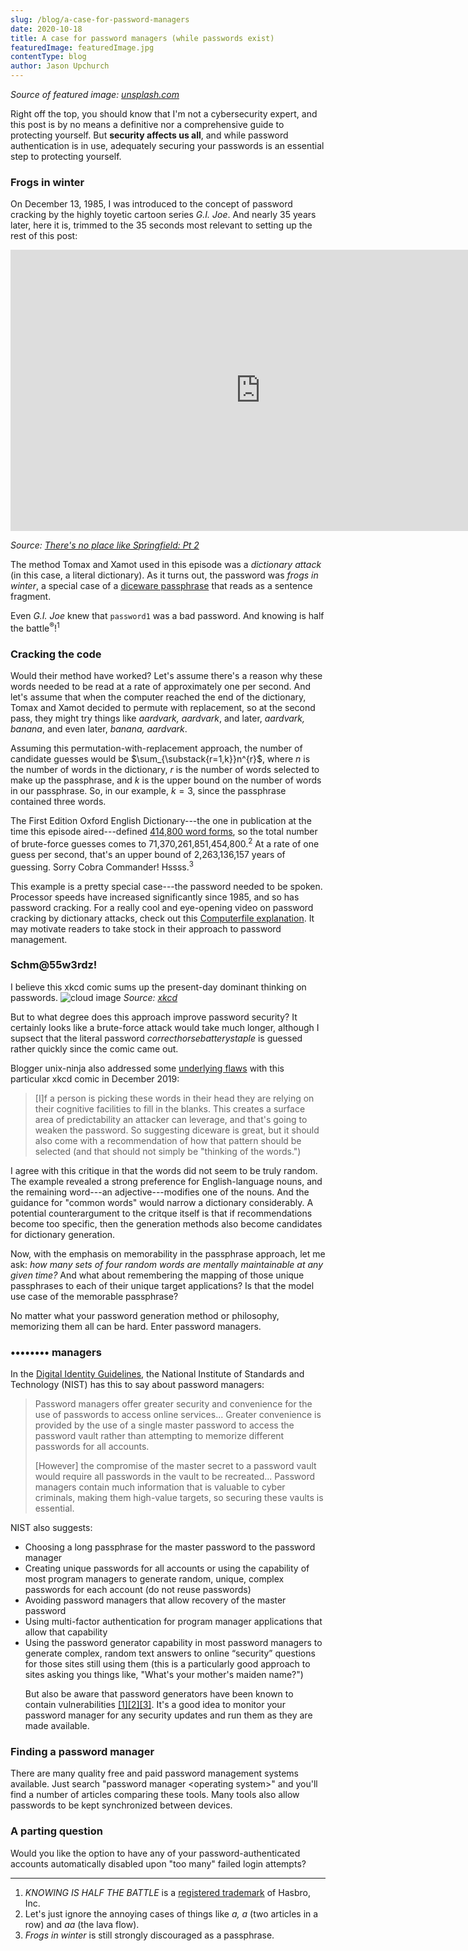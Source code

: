 ```yaml
---
slug: /blog/a-case-for-password-managers
date: 2020-10-18
title: A case for password managers (while passwords exist)
featuredImage: featuredImage.jpg
contentType: blog
author: Jason Upchurch
---
```

*Source of featured image: [unsplash.com](https://unsplash.com/photos/I_pOqP6kCOI)*

Right off the top, you should know that I'm not a cybersecurity expert, and this post is by no means a definitive nor a comprehensive guide to protecting yourself. But **security affects us all**, and while password authentication is in use, adequately securing your passwords is an essential step to protecting yourself.

### Frogs in winter
On December 13, 1985, I was introduced to the concept of password cracking by the highly toyetic cartoon series *G.I. Joe*. And nearly 35 years later, here it is, trimmed to the 35 seconds most relevant to setting up the rest of this post:
<iframe width="800" height="450" src="https://www.youtube.com/embed/GZB_VKM7Zpo?start=687&end=719" frameborder="0" allow="accelerometer; autoplay; clipboard-write; encrypted-media; gyroscope; picture-in-picture" allowfullscreen></iframe>

*Source: [There's no place like Springfield: Pt 2](https://www.youtube.com/watch?v=GZB_VKM7Zpo)*

The method Tomax and Xamot used in this episode was a _dictionary attack_ (in this case, a literal dictionary). As it turns out, the password was *frogs in winter*, a special case of a [diceware passphrase](https://en.wikipedia.org/wiki/Diceware) that reads as a sentence fragment.

Even *G.I. Joe* knew that `password1` was a bad password. And knowing is half the battle<sup>&reg;</sup>!<sup>1</sup>

### Cracking the code
Would their method have worked?   Let's assume there's a reason why these words needed to be read at a rate of approximately one per second. And let's assume that when the computer reached the end of the dictionary, Tomax and Xamot decided to permute with replacement, so at the second pass, they might try things like *aardvark, aardvark*, and later, *aardvark, banana*, and even later, *banana, aardvark*.

Assuming this permutation-with-replacement approach, the number of candidate guesses would be $\sum_{\substack{r=1,k}}n^{r}$, where $n$ is the number of words in the dictionary, $r$ is the number of words selected to make up the passphrase, and $k$ is the upper bound on the number of words in our passphrase. So, in our example, $k=3$, since the passphrase contained three words.

The First Edition Oxford English Dictionary---the one in publication at the time this episode aired---defined [414,800 word forms](https://public.oed.com/history/oed-editions/), so the total number of brute-force guesses comes to 71,370,261,851,454,800.<sup>2</sup> At a rate of one guess per second, that's an upper bound of 2,263,136,157 years of guessing. Sorry Cobra Commander! Hssss.<sup>3</sup>

This example is a pretty special case---the password needed to be spoken. Processor speeds have increased significantly since 1985, and so has password cracking. For a really cool and eye-opening video on password cracking by dictionary attacks, check out this [Computerfile explanation](https://www.youtube.com/watch?v=7U-RbOKanYs). It may motivate readers to take stock in their approach to password management.

### Schm@55w3rdz!
I believe this xkcd comic sums up the present-day dominant thinking on passwords.
![cloud image](https://imgs.xkcd.com/comics/password_strength.png )
*Source: [xkcd](https://xkcd.com/936/)*

But to what degree does this approach improve password security? It certainly looks like a brute-force attack would take much longer, although I supsect that the literal password *correcthorsebatterystaple* is guessed rather quickly since the comic came out.

Blogger unix-ninja also addressed some [underlying flaws](https://www.unix-ninja.com/p/your_xkcd_passwords_are_pwned) with this particular xkcd comic in December 2019:

>[I]f a person is picking these words in their head they are relying on their cognitive facilities to fill in the blanks. This creates a surface area of predictability an attacker can leverage, and that's going to weaken the password. So suggesting diceware is great, but it should also come with a recommendation of how that pattern should be selected (and that should not simply be "thinking of the words.")

I agree with this critique in that the words did not seem to be truly random. The example revealed a strong preference for English-language nouns, and the remaining word---an adjective---modifies one of the nouns. And the guidance for "common words" would narrow a dictionary considerably. A potential counterargument to the critque itself is that if recommendations become too specific, then the generation methods also become candidates for dictionary generation. 

Now, with the emphasis on memorability in the passphrase approach, let me ask: *how many sets of four random words are mentally maintainable at any given time?* And what about remembering the mapping of those unique passphrases to each of their unique target applications? Is that the model use case of the memorable passphrase?

No matter what your password generation method or philosophy, memorizing them all can be hard. Enter password managers.

### &bull;&bull;&bull;&bull;&bull;&bull;&bull;&bull; managers

In the [Digital Identity Guidelines](https://pages.nist.gov/800-63-FAQ/#q-b12), the National Institute of Standards and Technology (NIST) has this to say about password managers:

>Password managers offer greater security and convenience for the use of passwords to access online services... Greater convenience is provided by the use of a single master password to access the password vault rather than attempting to memorize different passwords for all accounts.
>
>[However] the compromise of the master secret to a password vault would require all passwords in the vault to be recreated... Password managers contain much information that is valuable to cyber criminals, making them high-value targets, so securing these vaults is essential.

NIST also suggests:
<ul>
<li>Choosing a long passphrase for the master password to the password manager</li>
<li>Creating unique passwords for all accounts or using the capability of most program managers to generate random, unique, complex passwords for each account (do not reuse passwords)</li>
<li>Avoiding password managers that allow recovery of the master password</li>
<li>Using multi-factor authentication for program manager applications that allow that capability</li>
<li>Using the password generator capability in most password managers to generate complex, random text answers to online “security” questions for those sites still using them (this is a particularly good approach to sites asking you things like, "What's your mother's maiden name?")</li>

But also be aware that password generators have been known to contain vulnerabilities [\[1\]](https://github.com/IJHack/QtPass/issues/338)[\[2\]](https://github.com/passbolt/passbolt_help/blob/b19064ea45a0fadc0eae4804c4acbf9db007c6f4/_includes/releases/v205.md)[\[3\]](https://www.cvedetails.com/cve/CVE-2013-4442/). It's a good idea to monitor your password manager for any security updates and run them as they are made available.
</ul>

### Finding a password manager

There are many quality free and paid password management systems available. Just search "password manager \<operating system\>" and you'll find a number of articles comparing these tools. Many tools also allow passwords to be kept synchronized between devices.

### A parting question
Would you like the option to have any of your password-authenticated accounts automatically disabled upon "too many" failed login attempts? 

---
1. _KNOWING IS HALF THE BATTLE_ is a [registered trademark](https://uspto.report/TM/87364420) of Hasbro, Inc.
2. Let's just ignore the annoying cases of things like *a, a* (two articles in a row) and *aa* (the lava flow).
3. *Frogs in winter* is still strongly discouraged as a passphrase.
